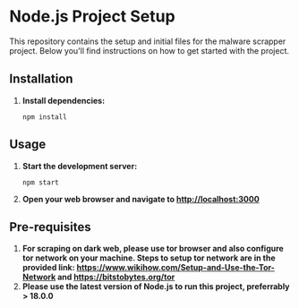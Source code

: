 # Node.js Project Setup

This repository contains the setup and initial files for the malware scrapper project. Below you'll find instructions on how to get started with the project.

## Installation

1. **Install dependencies:**

    ```
    npm install
    ```

## Usage

1. **Start the development server:**

    ```
    npm start
    ```

2. **Open your web browser and navigate to [http://localhost:3000](http://localhost:3000)**

## Pre-requisites

1. **For scraping on dark web, please use tor browser and also configure tor network on your machine. Steps to setup tor network are in the provided link: https://www.wikihow.com/Setup-and-Use-the-Tor-Network and https://bitstobytes.org/tor**
2. **Please use the latest version of Node.js to run this project, preferrably > 18.0.0**